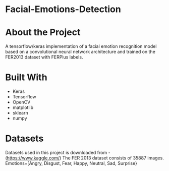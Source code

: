 # Facial-Emotions-Detection
# About the Project
A tensorflow/keras implementation of a facial emotion recognition model based on a convolutional neural network architecture and trained on the FER2013 dataset with FERPlus labels.
# Built With
- Keras
- Tensorflow
- OpenCV
- matplotlib
- sklearn
- numpy
# Datasets
Datasets used in this project is downloaded from - (https://www.kaggle.com/)
The FER 2013 dataset consists of 35887 images.
Emotions=[Angry, Disgust, Fear, Happy, Neutral, Sad, Surprise}
